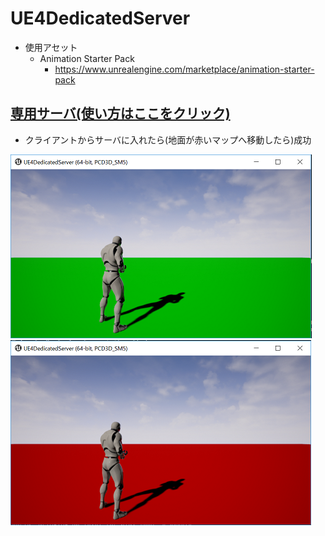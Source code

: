 # UE4DedicatedServer

* 使用アセット
  * Animation Starter Pack
    * https://www.unrealengine.com/marketplace/animation-starter-pack

## [専用サーバ(使い方はここをクリック)](https://github.com/horinoh/UE4DedicatedServer/tree/master/Document/DedicatedServer)

* クライアントからサーバに入れたら(地面が赤いマップへ移動したら)成功
    
![画像](OnClient.png)
![画像](OnServer.png)
